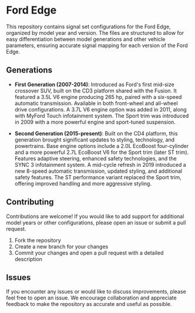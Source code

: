 # Ford Edge

This repository contains signal set configurations for the Ford Edge, organized by model year and version. The files are structured to allow for easy differentiation between model generations and other vehicle parameters, ensuring accurate signal mapping for each version of the Ford Edge.

## Generations

- **First Generation (2007-2014)**: Introduced as Ford's first mid-size crossover SUV, built on the CD3 platform shared with the Fusion. It featured a 3.5L V6 engine producing 265 hp, paired with a six-speed automatic transmission. Available in both front-wheel and all-wheel drive configurations. A 3.7L V6 engine option was added in 2011, along with MyFord Touch infotainment system. The Sport trim was introduced in 2009 with a more powerful engine and sport-tuned suspension.

- **Second Generation (2015-present)**: Built on the CD4 platform, this generation brought significant updates to styling, technology, and powertrains. Base engine options include a 2.0L EcoBoost four-cylinder and a more powerful 2.7L EcoBoost V6 for the Sport trim (later ST trim). Features adaptive steering, enhanced safety technologies, and the SYNC 3 infotainment system. A mid-cycle refresh in 2019 introduced a new 8-speed automatic transmission, updated styling, and additional safety features. The ST performance variant replaced the Sport trim, offering improved handling and more aggressive styling.

## Contributing

Contributions are welcome! If you would like to add support for additional model years or other configurations, please open an issue or submit a pull request.

1. Fork the repository
2. Create a new branch for your changes
3. Commit your changes and open a pull request with a detailed description

## Issues

If you encounter any issues or would like to discuss improvements, please feel free to open an issue. We encourage collaboration and appreciate feedback to make the repository as accurate and useful as possible.
